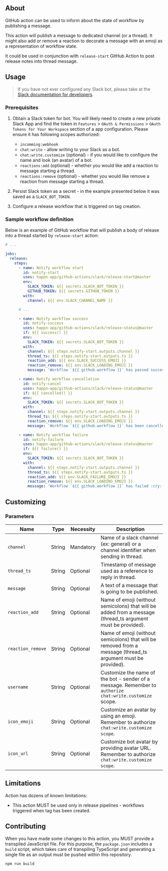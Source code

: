 ## About

GitHub action can be used to inform about the state of workflow by publishing a message.

This action will publish a message to dedicated channel (or a thread). It might also add or remove a
reaction to decorate a message with an emoji as a representation of workflow state.

It could be used in conjunction with `release-start` GitHub Action to post release notes into thread
message.

## Usage

> If you have not ever configured any Slack bot, please take at the [Slack documentation for developers](https://api.slack.com/authentication/basics).

### Prerequisites

1. Obtain a Slack token for bot. You will likely need to create a new private Slack App and find the
   token in `Features` > `OAuth & Permissions` > `OAuth Tokens for Your Workspace` section of a app
   configuration. Please ensure it has following scopes authorized:

    * `incomming:webhook`
    * `chat:write` - allow writing to your Slack as a bot.
    * `chat:write.customize` (optional) - if you would like to configure the name and look (an
      avatar) of a bot.
    * `reactions:add` (optional) - whether you would like add a reaction to message starting a
      thread.
    * `reactions:remove` (optional) - whether you would like remove a reaction from message starting
      a thread.

2. Persist Slack token as a secret - in the example presented below it was saved as
   a `SLACK_BOT_TOKEN`.

3. Configure a release workflow that is triggered on tag creation.

### Sample workflow definition

Below is an example of GitHub workflow that will publish a body of release into a thread started
by `release-start` action:

```yaml
# ...

jobs:
  release:
    steps:
      - name: Notify workflow start
        id: notify-start
        uses: happn-app/github-actions/slack/release-start@master
        env:
          SLACK_TOKEN: ${{ secrets.SLACK_BOT_TOKEN }}
          GITHUB_TOKEN: ${{ secrets.GITHUB_TOKEN }}
        with:
          channel: ${{ env.SLACK_CHANNEL_NAME }}

      # ...

      - name: Notify workflow success
        id: notify-success
        uses: happn-app/github-actions/slack/release-status@master
        if: ${{ success() }}
        env:
          SLACK_TOKEN: ${{ secrets.SLACK_BOT_TOKEN }}
        with:
          channel: ${{ steps.notify-start.outputs.channel }}
          thread_ts: ${{ steps.notify-start.outputs.ts }}
          reaction_add: ${{ env.SLACK_SUCCESS_EMOJI }}
          reaction_remove: ${{ env.SLACK_LOADING_EMOJI }}
          message: 'Workflow `${{ github.workflow }}` has passed successfully :tada:'

      - name: Notify workflow cancellation
        id: notify-cancel
        uses: happn-app/github-actions/slack/release-status@master
        if: ${{ cancelled() }}
        env:
          SLACK_TOKEN: ${{ secrets.SLACK_BOT_TOKEN }}
        with:
          channel: ${{ steps.notify-start.outputs.channel }}
          thread_ts: ${{ steps.notify-start.outputs.ts }}
          reaction_remove: ${{ env.SLACK_LOADING_EMOJI }}
          message: 'Workflow `${{ github.workflow }}` has been cancelled :coffin:'

      - name: Notify workflow failure
        id: notify-failure
        uses: happn-app/github-actions/slack/release-status@master
        if: ${{ failure() }}
        env:
          SLACK_TOKEN: ${{ secrets.SLACK_BOT_TOKEN }}
        with:
          channel: ${{ steps.notify-start.outputs.channel }}
          thread_ts: ${{ steps.notify-start.outputs.ts }}
          reaction_add: ${{ env.SLACK_FAILURE_EMOJI }}
          reaction_remove: ${{ env.SLACK_LOADING_EMOJI }}
          message: 'Workflow `${{ github.workflow }}` has failed :cry:'
```

## Customizing

### Parameters

| Name | Type | Necessity | Description |
| ---- | ---- | --------- | ----------- |
| `channel` | String | Mandatory | Name of a slack channel (ex: general) or a channel identifier when sending in thread. |
| `thread_ts` | String | Optional | Timestamp of message used as a reference to reply in thread. |
| `message` | String | Optional | A text of a message that is going to be published. |
| `reaction_add` | String | Optional | Name of emoji (without semicolons) that will be added from a message (thread_ts argument must be provided). |
| `reaction_remove` | String | Optional | Name of emoji (without semicolons) that will be removed from a message (thread_ts argument must be provided). |
| `username` | String | Optional | Customize the name of the bot - sender of a message. Remember to `authorize chat:write.customize` scope. |
| `icon_emoji` | String | Optional | Customize an avatar by using an emoji. Remember to authorize `chat:write.customize scope`. |
| `icon_url` | String | Optional | Customize bot avatar by providing avatar URL. Remember to authorize `chat:write.customize scope`. |

## Limitations

Action has dozens of known limitations:

- This action MUST be used only in release pipelines - workflows triggered when tag has been
  created.

## Contributing

When you have made some changes to this action, you MUST provide a transpiled JavaScript file. For
this purpose, the `package.json` includes a `build` script, which takes care of transpiling
TypeScript and generating a single file as an output must be pushed within this repository.

```shell
npm run build
```
